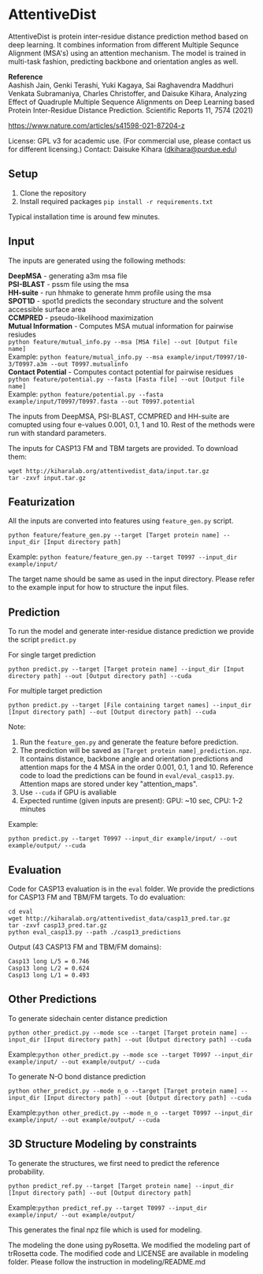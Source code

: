 # AttentiveDist

AttentiveDist is protein inter-residue distance prediction method based on deep learning. It combines information from different Multiple Sequnce Alignment (MSA's) using an attention mechanism.
The model is trained in multi-task fashion, predicting backbone and orientation angles as well.

**Reference**\
Aashish Jain, Genki Terashi, Yuki Kagaya, Sai Raghavendra Maddhuri Venkata Subramaniya, Charles Christoffer, and Daisuke Kihara, Analyzing Effect of Quadruple Multiple Sequence Alignments on Deep Learning based Protein Inter-Residue Distance Prediction. Scientific Reports 11, 7574 (2021)

https://www.nature.com/articles/s41598-021-87204-z

License: GPL v3 for academic use. (For commercial use, please contact us for different licensing.)
Contact: Daisuke Kihara ([dkihara@purdue.edu](mailto:dkihara@purdue.edu))

## Setup
1. Clone the repository
2. Install required packages
	`pip install -r requirements.txt`

Typical installation time is around few minutes.

## Input

The inputs are generated using the following methods:

**DeepMSA** - generating a3m msa file\
**PSI-BLAST** - pssm file using the msa\
**HH-suite** - run hhmake to generate hmm profile using the msa\
**SPOT1D** - spot1d predicts the secondary structure and the solvent accessible surface area\
**CCMPRED** - pseudo-likelihood maximization\
**Mutual Information** - Computes MSA mutual information for pairwise resiudes\
`python feature/mutual_info.py --msa [MSA file] --out [Output file name]`\
Example: `python feature/mutual_info.py --msa example/input/T0997/10-3/T0997.a3m --out T0997.mutualinfo`\
**Contact Potential** - Computes contact potential for pairwise residues\
`python feature/potential.py --fasta [Fasta file] --out [Output file name]`\
Example: `python feature/potential.py --fasta example/input/T0997/T0997.fasta --out T0997.potential`

The inputs from DeepMSA, PSI-BLAST, CCMPRED and HH-suite are comupted using four e-values 0.001, 0.1, 1 and 10. Rest of the methods were run with standard parameters.

The inputs for CASP13 FM and TBM targets are provided. To download them:
```
wget http://kiharalab.org/attentivedist_data/input.tar.gz
tar -zxvf input.tar.gz	
```


## Featurization
All the inputs are converted into features using `feature_gen.py` script.
```
python feature/feature_gen.py --target [Target protein name] --input_dir [Input directory path]
```
Example:
`python feature/feature_gen.py --target T0997 --input_dir example/input/`

The target name should be same as used in the input directory. Please refer to the example input for how to structure the input files.

## Prediction
To run the model and generate inter-residue distance prediction we provide the script `predict.py`

For single target prediction
```
python predict.py --target [Target protein name] --input_dir [Input directory path] --out [Output directory path] --cuda
```
For multiple target prediction
```
python predict.py --target [File containing target names] --input_dir [Input directory path] --out [Output directory path] --cuda
```
Note:
1. Run the `feature_gen.py` and generate the feature before prediction.
2. The prediction will be saved as `[Target protein name]_prediction.npz`. It contains distance, backbone angle and orientation predictions and attention maps for the 4 MSA in the order 0.001, 0.1, 1 and 10. Reference code to load the predictions can be found in `eval/eval_casp13.py`. Attention maps are stored under key "attention_maps".
3. Use `--cuda` if GPU is avaliable
4. Expected runtime (given inputs are present):
	GPU: ~10 sec,
	CPU: 1-2 minutes

Example:
```	
python predict.py --target T0997 --input_dir example/input/ --out example/output/ --cuda
```

## Evaluation
Code for CASP13 evaluation is in the `eval` folder.
We provide the predictions for CASP13 FM and TBM/FM targets. To do evaluation:
```
cd eval
wget http://kiharalab.org/attentivedist_data/casp13_pred.tar.gz
tar -zxvf casp13_pred.tar.gz
python eval_casp13.py --path ./casp13_predictions
```
Output (43 CASP13 FM and TBM/FM domains):
```
Casp13 long L/5 = 0.746
Casp13 long L/2 = 0.624
Casp13 long L/1 = 0.493
```

## Other Predictions
To generate sidechain center distance prediction
```
python other_predict.py --mode sce --target [Target protein name] --input_dir [Input directory path] --out [Output directory path] --cuda
```
Example:`python other_predict.py --mode sce --target T0997 --input_dir example/input/ --out example/output/ --cuda`

To generate N-O bond distance prediction
```
python other_predict.py --mode n_o --target [Target protein name] --input_dir [Input directory path] --out [Output directory path] --cuda
```
Example:`python other_predict.py --mode n_o --target T0997 --input_dir example/input/ --out example/output/ --cuda`

## 3D Structure Modeling by constraints

To generate the structures, we first need to predict the reference probability.
```
python predict_ref.py --target [Target protein name] --input_dir [Input directory path] --out [Output directory path]
```
Example:`python predict_ref.py --target T0997 --input_dir example/input/ --out example/output/`

This generates the final npz file which is used for modeling.

The modeling the done using pyRosetta. We modified the modeling part of trRosetta code. The modified code and LICENSE are available in modeling folder.
Please follow the instruction in modeling/README.md
